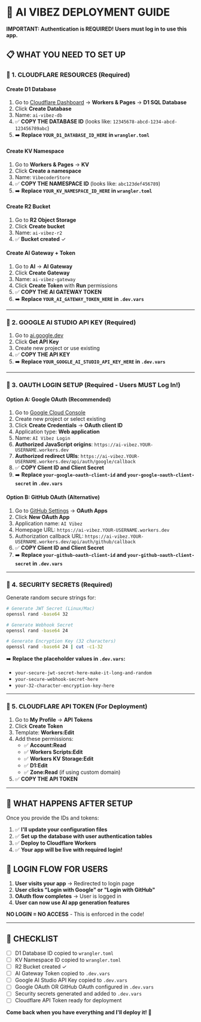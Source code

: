 # 🚀 AI VIBEZ DEPLOYMENT GUIDE

**IMPORTANT: Authentication is REQUIRED! Users must log in to use this app.**

## 📋 WHAT YOU NEED TO SET UP

### 🔧 1. CLOUDFLARE RESOURCES (Required)

#### **Create D1 Database**
1. Go to [Cloudflare Dashboard](https://dash.cloudflare.com) → **Workers & Pages** → **D1 SQL Database**  
2. Click **Create Database**
3. Name: `ai-vibez-db`
4. ✅ **COPY THE DATABASE ID** (looks like: `12345678-abcd-1234-abcd-123456789abc`)
5. ➡️ **Replace `YOUR_D1_DATABASE_ID_HERE` in `wrangler.toml`**

#### **Create KV Namespace**
1. Go to **Workers & Pages** → **KV**
2. Click **Create a namespace**  
3. Name: `VibecoderStore`
4. ✅ **COPY THE NAMESPACE ID** (looks like: `abc123def456789`)
5. ➡️ **Replace `YOUR_KV_NAMESPACE_ID_HERE` in `wrangler.toml`**

#### **Create R2 Bucket**
1. Go to **R2 Object Storage**
2. Click **Create bucket**
3. Name: `ai-vibez-r2`
4. ✅ **Bucket created** ✓

#### **Create AI Gateway + Token**
1. Go to **AI** → **AI Gateway**
2. Click **Create Gateway** 
3. Name: `ai-vibez-gateway`
4. Click **Create Token** with **Run** permissions
5. ✅ **COPY THE AI GATEWAY TOKEN**
6. ➡️ **Replace `YOUR_AI_GATEWAY_TOKEN_HERE` in `.dev.vars`**

---

### 🎯 2. GOOGLE AI STUDIO API KEY (Required)

1. Go to [ai.google.dev](https://ai.google.dev)
2. Click **Get API Key**
3. Create new project or use existing
4. ✅ **COPY THE API KEY**
5. ➡️ **Replace `YOUR_GOOGLE_AI_STUDIO_API_KEY_HERE` in `.dev.vars`**

---

### 🔐 3. OAUTH LOGIN SETUP (Required - Users MUST Log In!)

#### **Option A: Google OAuth (Recommended)**
1. Go to [Google Cloud Console](https://console.cloud.google.com/apis/credentials)
2. Create new project or select existing
3. Click **Create Credentials** → **OAuth client ID**
4. Application type: **Web application**
5. Name: `AI Vibez Login`
6. **Authorized JavaScript origins**: `https://ai-vibez.YOUR-USERNAME.workers.dev`
7. **Authorized redirect URIs**: `https://ai-vibez.YOUR-USERNAME.workers.dev/api/auth/google/callback`
8. ✅ **COPY Client ID and Client Secret**
9. ➡️ **Replace `your-google-oauth-client-id` and `your-google-oauth-client-secret` in `.dev.vars`**

#### **Option B: GitHub OAuth (Alternative)**
1. Go to [GitHub Settings](https://github.com/settings/developers) → **OAuth Apps**
2. Click **New OAuth App**
3. Application name: `AI Vibez`  
4. Homepage URL: `https://ai-vibez.YOUR-USERNAME.workers.dev`
5. Authorization callback URL: `https://ai-vibez.YOUR-USERNAME.workers.dev/api/auth/github/callback`
6. ✅ **COPY Client ID and Client Secret**
7. ➡️ **Replace `your-github-oauth-client-id` and `your-github-oauth-client-secret` in `.dev.vars`**

---

### 🔑 4. SECURITY SECRETS (Required)

Generate random secure strings for:

```bash
# Generate JWT Secret (Linux/Mac)
openssl rand -base64 32

# Generate Webhook Secret  
openssl rand -base64 24

# Generate Encryption Key (32 characters)
openssl rand -base64 24 | cut -c1-32
```

➡️ **Replace the placeholder values in `.dev.vars`:**
- `your-secure-jwt-secret-here-make-it-long-and-random`
- `your-secure-webhook-secret-here`  
- `your-32-character-encryption-key-here`

---

### 🚀 5. CLOUDFLARE API TOKEN (For Deployment)

1. Go to **My Profile** → **API Tokens**
2. Click **Create Token**
3. Template: **Workers:Edit** 
4. Add these permissions:
   - ✅ **Account:Read**
   - ✅ **Workers Scripts:Edit**
   - ✅ **Workers KV Storage:Edit** 
   - ✅ **D1:Edit**
   - ✅ **Zone:Read** (if using custom domain)
5. ✅ **COPY THE API TOKEN**

---

## 🎯 WHAT HAPPENS AFTER SETUP

Once you provide the IDs and tokens:

1. ✅ **I'll update your configuration files**
2. ✅ **Set up the database with user authentication tables**
3. ✅ **Deploy to Cloudflare Workers**  
4. ✅ **Your app will be live with required login!**

## 🔐 LOGIN FLOW FOR USERS

1. **User visits your app** → Redirected to login page
2. **User clicks "Login with Google" or "Login with GitHub"**
3. **OAuth flow completes** → User is logged in
4. **User can now use AI app generation features**

**NO LOGIN = NO ACCESS** - This is enforced in the code!

---

## 📝 CHECKLIST

- [ ] D1 Database ID copied to `wrangler.toml`
- [ ] KV Namespace ID copied to `wrangler.toml`  
- [ ] R2 Bucket created ✓
- [ ] AI Gateway Token copied to `.dev.vars`
- [ ] Google AI Studio API Key copied to `.dev.vars`
- [ ] Google OAuth OR GitHub OAuth configured in `.dev.vars`
- [ ] Security secrets generated and added to `.dev.vars`
- [ ] Cloudflare API Token ready for deployment

**Come back when you have everything and I'll deploy it! 🚀**